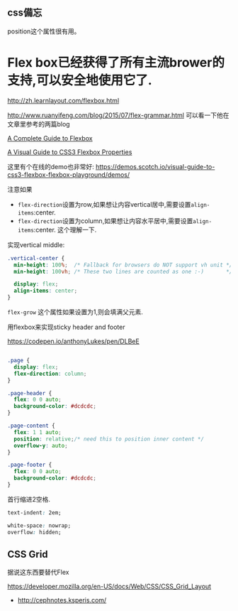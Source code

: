 css備忘
-----------------


position这个属性很有用。

# Flex box已经获得了所有主流brower的支持,可以安全地使用它了.

http://zh.learnlayout.com/flexbox.html

http://www.ruanyifeng.com/blog/2015/07/flex-grammar.html  可以看一下他在文章里参考的两篇blog

[A Complete Guide to Flexbox](https://css-tricks.com/snippets/css/a-guide-to-flexbox/)

[A Visual Guide to CSS3 Flexbox Properties](https://scotch.io/tutorials/a-visual-guide-to-css3-flexbox-properties)

这里有个在线的demo也非常好:
https://demos.scotch.io/visual-guide-to-css3-flexbox-flexbox-playground/demos/

注意如果 
* `flex-direction`设置为row,如果想让内容vertical居中,需要设置`align-items`:center.
* `flex-direction`设置为column,如果想让内容水平居中,需要设置`align-items`:center.
  这个理解一下.

实现vertical middle:

``` css
.vertical-center {
  min-height: 100%;  /* Fallback for browsers do NOT support vh unit */
  min-height: 100vh; /* These two lines are counted as one :-)       */

  display: flex;
  align-items: center;
}
```


`flex-grow` 这个属性如果设置为1,则会填满父元素.



用flexbox来实现sticky header and footer 

https://codepen.io/anthonyLukes/pen/DLBeE

```css

.page {
  display: flex;
  flex-direction: column;
}

.page-header {
  flex: 0 0 auto;
  background-color: #dcdcdc;
}

.page-content {
  flex: 1 1 auto;
  position: relative;/* need this to position inner content */
  overflow-y: auto;
}

.page-footer {
  flex: 0 0 auto;
  background-color: #dcdcdc;
}
```











首行缩进2空格.
``` css
text-indent: 2em;
```



```css
white-space: nowrap;
overflow: hidden;	
```



## CSS Grid

据说这东西要替代Flex

https://developer.mozilla.org/en-US/docs/Web/CSS/CSS_Grid_Layout







* http://cephnotes.ksperis.com/
